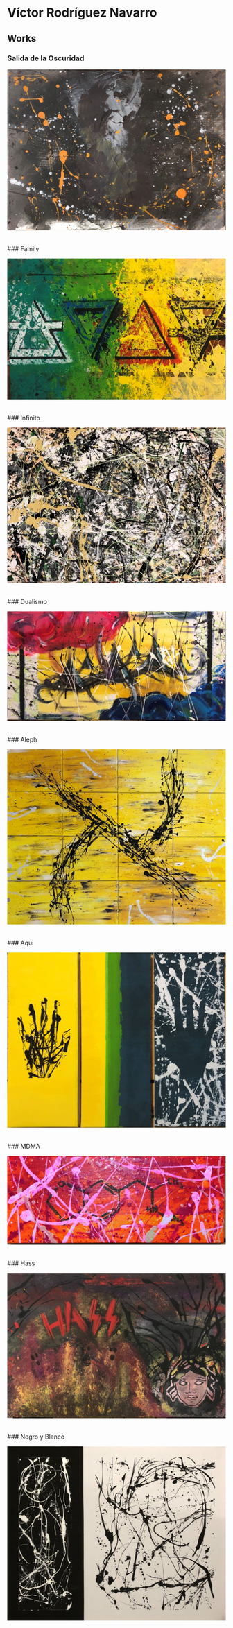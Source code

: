 # Víctor Rodríguez Navarro

## Works

### Salida de la Oscuridad

[![Salida de la Oscuridad](./2021/img/01beta/Salida.jpg)](./2021/01-salida-de-la-oscuridad)

<br />
### Family

[![Family](./2021/img/02/Family.jpg)](./2021/02-family)

<br />
### Infinito

[![Infinito](./2021/img/03/Infinito.jpg)](./2021/3)

<br />
### Dualismo

[![Dualismo](./2021/img/04/Dualismo.jpg)](./2021/4)

<br />
### Aleph

[![Aleph](./2021/img/05/Aleph.jpg)](./2021/5)

<br />
### Aqui

[![Aqui](./2021/img/06/Aqui.jpg)](./2021/6)

<br />
### MDMA

[![MDMA](./2021/img/07/MDMA.jpg)](./2021/7)

<br />
### Hass

[![Hass](./2021/img/08/Hass.jpg)](./2021/8)

<br />
### Negro y Blanco

[![NYB](./2021/img/09/Black.jpg)](./2021/9)
